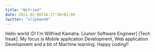 ```yaml
---
title: "Wifried"
date: 2021-02-06T16:27:50+01:00
twitter: "slipman48"
---
```


Hello world :D! I'm Wilfried Kamaha.
[Junior Software Engineer] [Tech freak]. My focus is Mobile application Development, Web application Development and a bit of Machine learning. 
Happy coding!!

